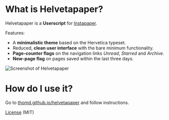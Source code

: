 What is Helvetapaper?
=====================

Helvetapaper is a __Userscript__ for [Instapaper](http://instapaper.com).

Features:

* A __minimalistic theme__ based on the Hervetica typeset.
* Reduced, __clean user interface__ with the bare minimum functionality.
* __Page-counter flags__ on the navigation links _Unread_, _Starred_ and _Archive_. 
* __New-page flag__ on pages saved within the last three days.

![Screenshot of Helvetapaper](https://raw.githubusercontent.com/thomd/helvetapaper/gh-pages/images/screenshot.png "Screenshot of Helvetapaper")

How do I use it?
================

Go to [thomd.github.io/helvetapaper](http://thomd.github.io/helvetapaper) and follow instructions.

[License](LICENSE.txt) (MIT)
